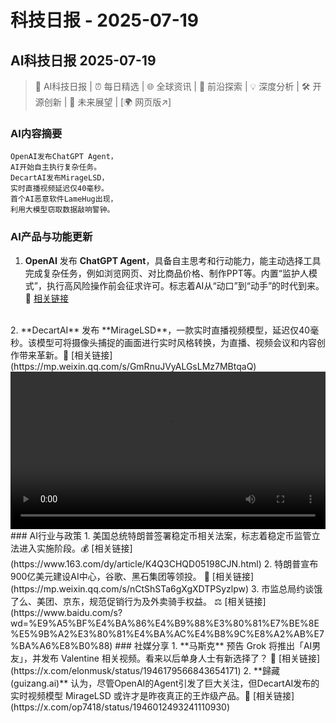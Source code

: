 # 科技日报 - 2025-07-19

## AI科技日报 2025-07-19
> 🤖 AI科技日报 | ⏰ 每日精选 | 🌐 全球资讯 | 🔬 前沿探索 | 💡 深度分析 | 🛠️ 开源创新 | 🚀 未来展望 | [🌍 网页版↗️]
### **AI内容摘要**
```
OpenAI发布ChatGPT Agent，
AI开始自主执行复杂任务。
DecartAI发布MirageLSD，
实时直播视频延迟仅40毫秒。
首个AI恶意软件LameHug出现，
利用大模型窃取数据敲响警钟。
```
### AI产品与功能更新
1.  **OpenAI** 发布 **ChatGPT Agent**，具备自主思考和行动能力，能主动选择工具完成复杂任务，例如浏览网页、对比商品价格、制作PPT等。内置“监护人模式”，执行高风险操作前会征求许可。标志着AI从“动口”到“动手”的时代到来。🚀 [相关链接](https://mp.weixin.qq.com/s/e233-NkvAp-D8cgeEPk_7g)
<br/>
</video>
2.  **DecartAI** 发布 **MirageLSD**，一款实时直播视频模型，延迟仅40毫秒。该模型可将摄像头捕捉的画面进行实时风格转换，为直播、视频会议和内容创作带来革新。🤯 [相关链接](https://mp.weixin.qq.com/s/GmRnuJVyALGsLMz7MBtqaQ)
<br/>
<video src="https://cdn.jsdmirror.com/gh/justlovemaki/imagehub@main/images/2025/07/news_01k0f8fmbjexs8fvpwere07mqg.mp4" controls="controls" width="100%"></video>
### AI行业与政策
1.  美国总统特朗普签署稳定币相关法案，标志着稳定币监管立法进入实施阶段。💰 [相关链接](https://www.163.com/dy/article/K4Q3CHQD05198CJN.html)
2.  特朗普宣布900亿美元建设AI中心，谷歌、黑石集团等领投。 🤖 [相关链接](https://mp.weixin.qq.com/s/nCtShSTa6gXgXDTPSyzlpw)
3.  市监总局约谈饿了么、美团、京东，规范促销行为及外卖骑手权益。 ⚖️ [相关链接](https://www.baidu.com/s?wd=%E9%A5%BF%E4%BA%86%E4%B9%88%E3%80%81%E7%BE%8E%E5%9B%A2%E3%80%81%E4%BA%AC%E4%B8%9C%E8%A2%AB%E7%BA%A6%E8%B0%88)
### 社媒分享
1.  **马斯克** 预告 Grok 将推出「AI男友」，并发布 Valentine 相关视频。看来以后单身人士有新选择了？ 💖 [相关链接](https://x.com/elonmusk/status/1946179566843654171)
2.  **歸藏(guizang.ai)** 认为，尽管OpenAI的Agent引发了巨大关注，但DecartAI发布的实时视频模型 MirageLSD 或许才是昨夜真正的王炸级产品。🤯 [相关链接](https://x.com/op7418/status/1946012493241110930)